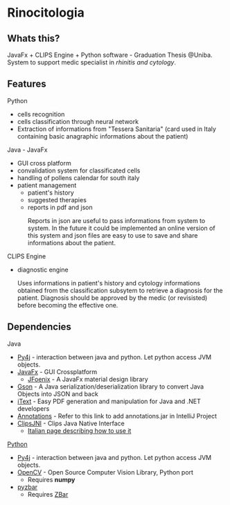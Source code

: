 # Rinocitologia

## Whats this?
JavaFx + CLIPS Engine + Python software - Graduation Thesis @Uniba. 
System to support medic specialist in _rhinitis and cytology_.

## Features
<dl>
  <dt>Python</dt>
  <ul>
  <li>cells recognition</li>
  <li>cells classification through neural network</li>
  <li>Extraction of informations from "Tessera Sanitaria" (card used in Italy containing basic anagraphic informations about the patient)</li>
  </ul>
  
  <dt>Java - JavaFx</dt>
  <ul>
  <li>GUI cross platform</li>
  <li>convalidation system for classificated cells</li>
  <li>handling of pollens calendar for south italy</li>
  <li>patient management
  <ul>
  <li>patient's history</li>
  <li>suggested therapies</li>
  <li>reports in pdf and json</li>
  <p>Reports in json are useful to pass informations from system to system. In the future it could be implemented an online version of this system and json files are easy to use to save and share informations about the patient.</p>
  </ul>
  </li>
  </ul>
  
 <dt>CLIPS Engine</dt>
 <ul>
  <li>diagnostic engine</li>
  <p>Uses informations in patient's history and cytology informations obtained from the classification subsytem to retrieve a diagnosis for the patient. Diagnosis should be approved by the medic (or revisisted) before becoming the effective one.</p>
  </ul>
</dl>


## Dependencies
<dl>
<dt>Java</dt>
  <ul>
    <li>
      <a href="https://www.py4j.org">Py4j</a> - interaction between java and python.
      Let python access JVM objects.
    </li>
    <li>
      <a href="https://www.oracle.com/technetwork/java/javase/overview/javafx-overview-2158620.html">JavaFx</a> - GUI Crossplatform
      <ul>
        <li><a href="https://github.com/jfoenixadmin/JFoenix">JFoenix</a> - A JavaFx material design library</li>
      </ul>
    </li>
    <li>
     <a href="https://github.com/google/gson">Gson</a> - A Java serialization/deserialization library to convert Java Objects into JSON and back
    </li>
    <li>
      <a href="https://itextpdf.com">iText</a> - Easy PDF generation and manipulation for Java and .NET developers
    </li>
    <li>
      <a href="www.jetbrains.com/help/idea/annotating-source-code.html">Annotations</a> - Refer to this link to add annotations.jar in IntelliJ Project
    </li>
    <li>
      <a href="http://sourceforge.net/projects/clipsrules/files/CLIPS/6.30/">ClipsJNI</a> - Clips Java Native Interface
      <ul>
        <li>
          <a href="https://bitbucket.org/fverdoja/xclipsjni/wiki/Home">Italian page describing how to use it
        </li>
     </ul>
   </li>
  </ul>
  
 <dt>Python</dt>
  <ul>
    <li>
      <a href="https://www.py4j.org">Py4j</a> - interaction between java and python.
      Let python access JVM objects.
    </li>
    <li>
      <a href="https://opencv.org">OpenCV</a> - Open Source Computer Vision Library, Python port
      <ul><li>Requires <b>numpy</b></li></ul>
    </li>
    <li>
      <a href="https://anaconda.org/lightsource2-tag/pyzbar">pyzbar</a>
      <ul>
        <li>Requires <a href="http://zbar.sourceforge.net">ZBar</a></li>
      </ul>
     </li>
  </ul>
 

</dl>

